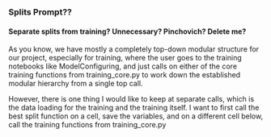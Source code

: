 ### Splits Prompt??

#### Separate splits from training? Unnecessary? Pinchovich? Delete me?

As you know, we have mostly a completely top-down modular structure for our project, especially for training, where the user goes to the training notebooks like ModelConfiguring, and just calls on either of the core training functions from training_core.py to work down the established modular hierarchy from a single top call.

However, there is one thing I would like to keep at separate calls, which is the data loading for the training and the training itself. I want to first call the best split function on a cell, save the variables, and on a different cell below, call the training functions from training_core.py
